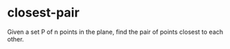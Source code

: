# closest-pair
Given a set P of n points in the plane, find the pair of points closest to each other. 
